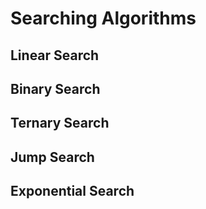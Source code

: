 # Searching Algorithms

## Linear Search

## Binary Search

## Ternary Search

## Jump Search

## Exponential Search
